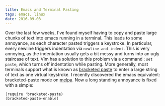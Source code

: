 ```yaml
---
title: Emacs and Terminal Pasting
tags: emacs, linux
date: 2016-09-03
---
```


Over the last few weeks, I've found myself having to copy and paste
large chunks of text into emacs running in a terminal.  This leads to
some annoyance, as each character pasted triggers a keystroke.  In
particular, every newline triggers indentation via
`newline-and-indent`.  This is very annoying, as the indentation
usually gets a bit messy and turns into an ugly staircase of text.
Vim has a solution to this problem via a command `:set paste`, which
turns off indentation while pasting.  More generally, most terminals
support what is known as
[bracketed paste](https://cirw.in/blog/bracketed-paste) to enter a
large string of text as one virtual keystroke.  I recently discovered
the emacs equivalent: bracketed-paste mode on
[melpa](http://melpa.org/#/bracketed-paste).  Now a long standing
annoyance is fixed with a simple:

```
(require 'bracketed-paste)
(bracketed-paste-enable)
```
